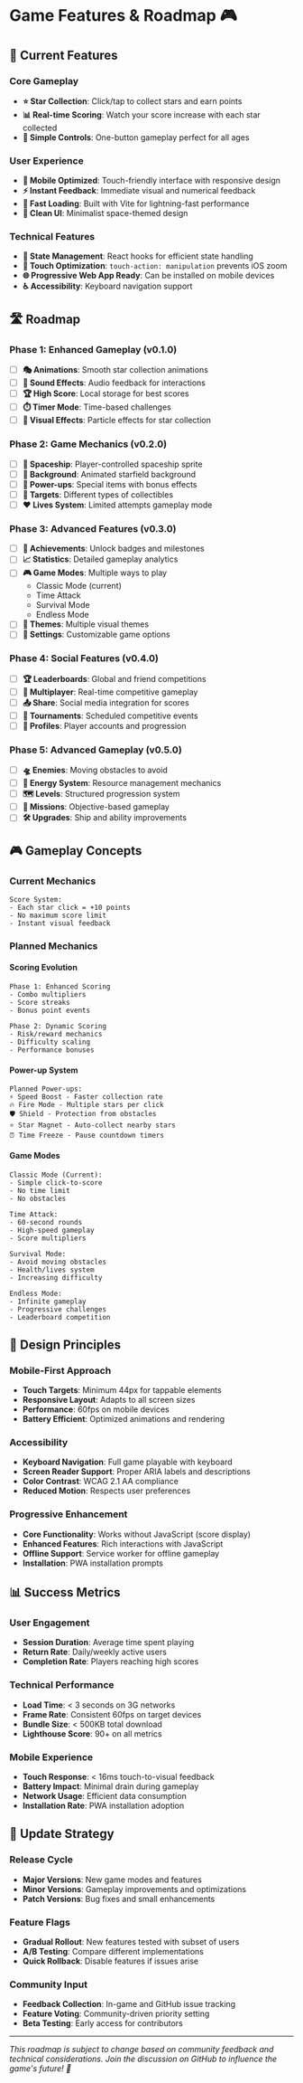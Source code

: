# Game Features & Roadmap 🎮

## 🌟 Current Features

### Core Gameplay
- **⭐ Star Collection**: Click/tap to collect stars and earn points
- **📊 Real-time Scoring**: Watch your score increase with each star collected
- **🎯 Simple Controls**: One-button gameplay perfect for all ages

### User Experience
- **📱 Mobile Optimized**: Touch-friendly interface with responsive design
- **⚡ Instant Feedback**: Immediate visual and numerical feedback
- **🚀 Fast Loading**: Built with Vite for lightning-fast performance
- **🎨 Clean UI**: Minimalist space-themed design

### Technical Features
- **🔄 State Management**: React hooks for efficient state handling
- **📱 Touch Optimization**: `touch-action: manipulation` prevents iOS zoom
- **🌐 Progressive Web App Ready**: Can be installed on mobile devices
- **♿ Accessibility**: Keyboard navigation support

## 🛣️ Roadmap

### Phase 1: Enhanced Gameplay (v0.1.0)
- [ ] **🎭 Animations**: Smooth star collection animations
- [ ] **🎵 Sound Effects**: Audio feedback for interactions
- [ ] **🏆 High Score**: Local storage for best scores
- [ ] **⏱️ Timer Mode**: Time-based challenges
- [ ] **🎨 Visual Effects**: Particle effects for star collection

### Phase 2: Game Mechanics (v0.2.0)
- [ ] **🚀 Spaceship**: Player-controlled spaceship sprite
- [ ] **🌌 Background**: Animated starfield background
- [ ] **💫 Power-ups**: Special items with bonus effects
- [ ] **🎯 Targets**: Different types of collectibles
- [ ] **❤️ Lives System**: Limited attempts gameplay mode

### Phase 3: Advanced Features (v0.3.0)
- [ ] **🏅 Achievements**: Unlock badges and milestones
- [ ] **📈 Statistics**: Detailed gameplay analytics
- [ ] **🎮 Game Modes**: Multiple ways to play
  - Classic Mode (current)
  - Time Attack
  - Survival Mode
  - Endless Mode
- [ ] **🎨 Themes**: Multiple visual themes
- [ ] **🔧 Settings**: Customizable game options

### Phase 4: Social Features (v0.4.0)
- [ ] **🏆 Leaderboards**: Global and friend competitions
- [ ] **👥 Multiplayer**: Real-time competitive gameplay
- [ ] **📤 Share**: Social media integration for scores
- [ ] **🎪 Tournaments**: Scheduled competitive events
- [ ] **👤 Profiles**: Player accounts and progression

### Phase 5: Advanced Gameplay (v0.5.0)
- [ ] **🛸 Enemies**: Moving obstacles to avoid
- [ ] **🔋 Energy System**: Resource management mechanics
- [ ] **🗺️ Levels**: Structured progression system
- [ ] **🎯 Missions**: Objective-based gameplay
- [ ] **🛠️ Upgrades**: Ship and ability improvements

## 🎮 Gameplay Concepts

### Current Mechanics
```
Score System:
- Each star click = +10 points
- No maximum score limit
- Instant visual feedback
```

### Planned Mechanics

#### Scoring Evolution
```
Phase 1: Enhanced Scoring
- Combo multipliers
- Score streaks
- Bonus point events

Phase 2: Dynamic Scoring
- Risk/reward mechanics
- Difficulty scaling
- Performance bonuses
```

#### Power-up System
```
Planned Power-ups:
⚡ Speed Boost - Faster collection rate
🔥 Fire Mode - Multiple stars per click
🛡️ Shield - Protection from obstacles
⭐ Star Magnet - Auto-collect nearby stars
⏰ Time Freeze - Pause countdown timers
```

#### Game Modes
```
Classic Mode (Current):
- Simple click-to-score
- No time limit
- No obstacles

Time Attack:
- 60-second rounds
- High-speed gameplay
- Score multipliers

Survival Mode:
- Avoid moving obstacles
- Health/lives system
- Increasing difficulty

Endless Mode:
- Infinite gameplay
- Progressive challenges
- Leaderboard competition
```

## 🎯 Design Principles

### Mobile-First Approach
- **Touch Targets**: Minimum 44px for tappable elements
- **Responsive Layout**: Adapts to all screen sizes
- **Performance**: 60fps on mobile devices
- **Battery Efficient**: Optimized animations and rendering

### Accessibility
- **Keyboard Navigation**: Full game playable with keyboard
- **Screen Reader Support**: Proper ARIA labels and descriptions
- **Color Contrast**: WCAG 2.1 AA compliance
- **Reduced Motion**: Respects user preferences

### Progressive Enhancement
- **Core Functionality**: Works without JavaScript (score display)
- **Enhanced Features**: Rich interactions with JavaScript
- **Offline Support**: Service worker for offline gameplay
- **Installation**: PWA installation prompts

## 📊 Success Metrics

### User Engagement
- **Session Duration**: Average time spent playing
- **Return Rate**: Daily/weekly active users
- **Completion Rate**: Players reaching high scores

### Technical Performance
- **Load Time**: < 3 seconds on 3G networks
- **Frame Rate**: Consistent 60fps on target devices
- **Bundle Size**: < 500KB total download
- **Lighthouse Score**: 90+ on all metrics

### Mobile Experience
- **Touch Response**: < 16ms touch-to-visual feedback
- **Battery Impact**: Minimal drain during gameplay
- **Network Usage**: Efficient data consumption
- **Installation Rate**: PWA installation adoption

## 🔄 Update Strategy

### Release Cycle
- **Major Versions**: New game modes and features
- **Minor Versions**: Gameplay improvements and optimizations
- **Patch Versions**: Bug fixes and small enhancements

### Feature Flags
- **Gradual Rollout**: New features tested with subset of users
- **A/B Testing**: Compare different implementations
- **Quick Rollback**: Disable features if issues arise

### Community Input
- **Feedback Collection**: In-game and GitHub issue tracking
- **Feature Voting**: Community-driven priority setting
- **Beta Testing**: Early access for contributors

---

*This roadmap is subject to change based on community feedback and technical considerations. Join the discussion on GitHub to influence the game's future! 🚀*